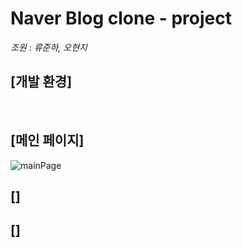 # Naver Blog clone - project

*조원 : 류준하, 오현지*
<br>
<h2>[개발 환경]</h2>
<p></p>
<br>
<h2>[메인 페이지]</h2>

![mainPage](https://github.com/hongdii/Naver_Blog_clone-project/assets/93081185/a8ace756-34bf-4bc5-8231-a10ab3ffba27)



<h2>[]</h2>

<h2>[]</h2>
